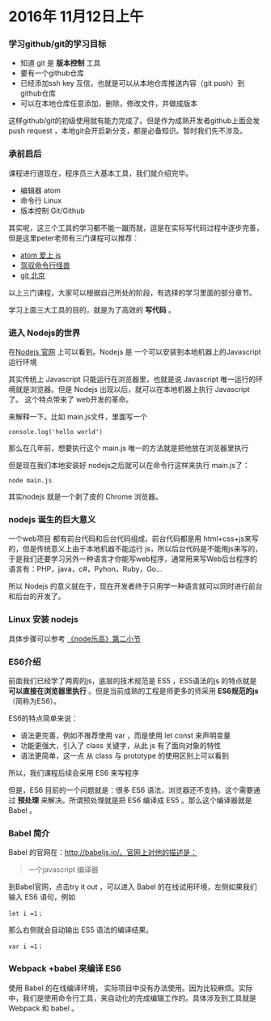# 2016年 11月12日上午

### 学习github/git的学习目标

 - 知道 git 是 **版本控制** 工具
 - 要有一个github仓库
 - 已经添加ssh key 互信，也就是可以从本地仓库推送内容（git push）到 github仓库
 - 可以在本地仓库任意添加，删除，修改文件，并做成版本

 这样github/git的初级使用就有能力完成了。但是作为成熟开发者github上面会发 push request ，本地git会开启新分支，都是必备知识。暂时我们先不涉及。


 ### 承前启后

 课程进行道现在，程序员三大基本工具，我们就介绍完毕。

 - 编辑器 atom
 - 命令行 Linux
 - 版本控制 Git/Github

 其实呢，这三个工具的学习都不能一蹴而就，逗是在实际写代码过程中逐步完善，但是这里peter老师有三门课程可以推荐：

 - [atom 爱上 js](http://haoqicat.com/atom-love-js)
 - [驾驭命令行怪兽](http://haoqicat.com/ride-cli-monster)
 - [git 北京](http://haoqicat.com/gitbeijing)

 以上三门课程，大家可以根据自己所处的阶段，有选择的学习里面的部分章节。

 学习上面三大工具的目的，就是为了高效的 **写代码** 。


 ### 进入 Nodejs的世界

 在[Nodejs 官网](https://nodejs.org/en/) 上可以看到。Nodejs 是  一个可以安装到本地机器上的Javascript运行环境

 其实传统上 Javascript 只能运行在浏览器里，也就是说 Javascript 唯一运行的环境就是浏览器。但是 Nodejs 出现以后，就可以在本地机器上执行 Javascript 了。 这个特点带来了 web开发的革命。

 来解释一下。比如 main.js文件，里面写一个

 ```
 console.log('hello world')

 ```

 那么在几年前，想要执行这个 main.js 唯一的方法就是把他放在浏览器里执行

 但是现在我们本地安装好 nodejs之后就可以在命令行这样来执行 main.js了：

 ```
 node main.js

 ```

 其实nodejs 就是一个剥了皮的 Chrome 浏览器。

 ### nodejs 诞生的巨大意义


 一个web项目 都有前台代码和后台代码组成，前台代码都是用 html+css+js来写的，但是传统意义上由于本地机器不能运行 js，所以后台代码是不能用js来写的，于是我们还要学习另外一种语言才你能写web程序，通常用来写Web后台程序的语言有：PHP，java，c#，Pyhon，Ruby，Go...

 所以 Nodejs 的意义就在于，现在开发者终于只用学一种语言就可以同时进行前台和后台的开发了。

 ### Linux 安装 nodejs

 具体步骤可以参考 [《node乐高》第二小节](http://haoqicat.com/nodejs-lego/1-2-nodejs-install)


 ### ES6介绍

 前面我们已经学了两周的js，底层的技术规范是 ES5 ，ES5语法的js 的特点就是 **可以直接在浏览器里执行** 。但是当前成熟的工程是师更多的师采用 **ES6规范的js**（简称为ES6）。

 ES6的特点简单来说：

 - 语法更完善，例如不推荐使用 var ，而是使用 let const 来声明变量
 - 功能更强大，引入了 class 关键字，从此 js 有了面向对象的特性
 - 语法更简单，这一点 从 class 与 prototype 的使用区别上可以看到

 所以，我们课程后续会采用 ES6 来写程序

 但是，ES6 目前的一个问题就是：很多 ES6 语法，浏览器还不支持。这个需要通过 **预处理** 来解决。所谓预处理就是把 ES6 编译成 ES5 。那么这个编译器就是 Babel 。


 ### Babel 简介

 Babel 的官网在：http://babeljs.io/。官网上对他的描述是：

  > 一个javascript 编译器

  到Babel官网，点击try it out ，可以进入 Babel 的在线试用环境，左侧如果我们输入 ES6 语句，例如

  ```
  let i =1；

  ```

  那么右侧就会自动输出 ES5 语法的编译结果。

  ```
  var i =1；

  ```

  ### Webpack +babel 来编译 ES6

  使用 Babel 的在线编译环境， 实际项目中没有办法使用。因为比较麻烦。实际中，我们是使用命令行工具，来自动化的完成编辑工作的。具体涉及到工具就是Webpack 和 babel 。

